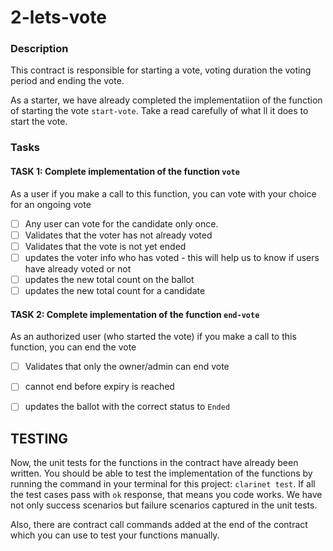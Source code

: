 # 2-lets-vote

### Description
This contract is responsible for starting a vote, voting duration the voting period and ending the vote. 

As a starter, we have already completed the implementatiion of the function of starting the vote `start-vote`. Take a read carefully of what ll it does to start the vote. 

### Tasks

#### TASK 1: Complete implementation of the function `vote`
As a user if you make a call to this function, you can vote with your choice for an ongoing vote
- [ ] Any user can vote for the candidate only once.
- [ ] Validates that the voter has not already voted
- [ ] Validates that the vote is not yet ended
- [ ] updates the voter info who has voted - this will help us to know if users have already voted or not
- [ ] updates the new total count on the ballot
- [ ] updates the new total count for a candidate

#### TASK 2: Complete implementation of the function `end-vote`
As an authorized user (who started the vote) if you make a call to this function, you can end the vote
- [ ] Validates that only the owner/admin can end vote
- [ ] cannot end before expiry is reached
- [ ] updates the ballot with the correct status to `Ended`


## TESTING
Now, the unit tests for the functions in the contract have already been written. You should be able to test the implementation of the functions by running the command in your terminal for this project: `clarinet test`. If all the test cases pass with `ok` response, that means you code works. 
We have not only success scenarios but failure scenarios captured in the unit tests. 

Also, there are contract call commands added at the end of the contract which you can use to test your functions manually. 
